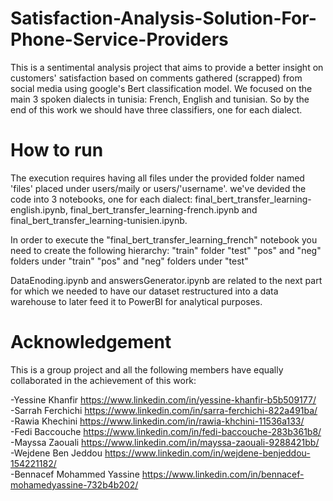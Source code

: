 # Satisfaction-Analysis-Solution-For-Phone-Service-Providers
This is a sentimental analysis project that aims to provide a better insight on customers' satisfaction based on comments gathered (scrapped) from social media using google's Bert classification model. We focused on the main 3 spoken dialects in tunisia: French, English and tunisian. So by the end of this work we should have three classifiers, one for each dialect.

# How to run

The execution requires having all files under the provided folder named 'files' placed under users/maily or users/'username'.
we've devided the code into 3 notebooks, one for each dialect: final_bert_transfer_learning-english.ipynb, final_bert_transfer_learning-french.ipynb and final_bert_transfer_learning-tunisien.ipynb.

In order to execute the "final_bert_transfer_learning_french" notebook you need to create the following hierarchy:
"train" folder
"test"
"pos" and "neg" folders under "train"
"pos" and "neg" folders under "test"

DataEnoding.ipynb and answersGenerator.ipynb are related to the next part for which we needed to have our dataset restructured into a data warehouse to later feed it to PowerBI for analytical purposes.

# Acknowledgement

This is a group project and all the following members have equally collaborated in the achievement of this work:  

-Yessine Khanfir https://www.linkedin.com/in/yessine-khanfir-b5b509177/  
-Sarrah Ferchichi https://www.linkedin.com/in/sarra-ferchichi-822a491ba/  
-Rawia Khechini https://www.linkedin.com/in/rawia-khchini-11536a133/  
-Fedi Baccouche https://www.linkedin.com/in/fedi-baccouche-283b361b8/   
-Mayssa Zaouali https://www.linkedin.com/in/mayssa-zaouali-9288421bb/  
-Wejdene Ben Jeddou https://www.linkedin.com/in/wejdene-benjeddou-154221182/  
-Bennacef Mohammed Yassine https://www.linkedin.com/in/bennacef-mohamedyassine-732b4b202/  

